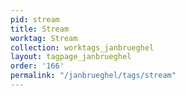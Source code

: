 ```yaml
---
pid: stream
title: Stream
worktag: Stream
collection: worktags_janbrueghel
layout: tagpage_janbrueghel
order: '166'
permalink: "/janbrueghel/tags/stream"
---
```

